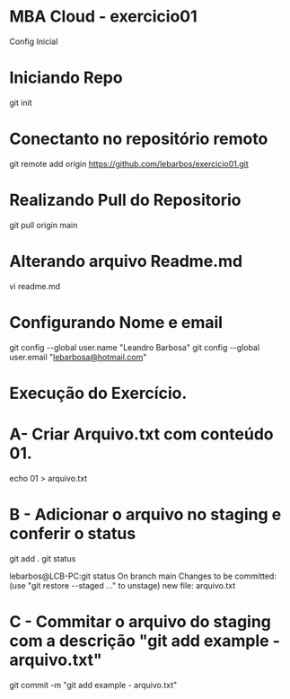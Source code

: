 # MBA Cloud - exercicio01

Config Inicial 

# Iniciando Repo
git init

# Conectanto no repositório remoto
git remote add origin https://github.com/lebarbos/exercicio01.git

# Realizando Pull do Repositorio
git pull origin main

# Alterando arquivo Readme.md
vi readme.md

# Configurando Nome e email 
git config --global user.name "Leandro Barbosa"
git config --global user.email "lebarbosa@hotmail.com"



# Execução do Exercício.


# A- Criar Arquivo.txt com conteúdo 01. 
echo 01 > arquivo.txt

# B - Adicionar o arquivo no staging e conferir o status

git add .
git status

lebarbos@LCB-PC:git status
On branch main
Changes to be committed:
  (use "git restore --staged <file>..." to unstage)
        new file:   arquivo.txt

# C - Commitar o arquivo do staging com a descrição "git add example - arquivo.txt"

git commit -m "git add example - arquivo.txt"

